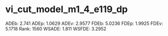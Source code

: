# vi_cut_model_m1_4_e119_dp

ADEb: 2.741
ADEp: 1.0629
ADEv: 2.9577
FDEb: 5.0236
FDEp: 1.9925
FDEv: 5.1718
Rank: 1560
WSADE: 1.811
WSFDE: 3.2952